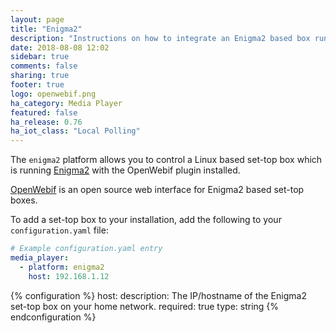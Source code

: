 ```yaml
---
layout: page
title: "Enigma2"
description: "Instructions on how to integrate an Enigma2 based box running OpenWebif into Home Assistant."
date: 2018-08-08 12:02
sidebar: true
comments: false
sharing: true
footer: true
logo: openwebif.png
ha_category: Media Player
featured: false
ha_release: 0.76
ha_iot_class: "Local Polling"
---
```


The `enigma2` platform allows you to control a Linux based set-top box which is running [Enigma2](https://github.com/oe-alliance/oe-alliance-enigma2) with the OpenWebif plugin installed.

[OpenWebif](https://github.com/E2OpenPlugins/e2openplugin-OpenWebif) is an open source web interface for Enigma2 based set-top boxes.

To add a set-top box to your installation, add the following to your `configuration.yaml` file:

```yaml
# Example configuration.yaml entry
media_player:
  - platform: enigma2
    host: 192.168.1.12
```

{% configuration %}
  host:
    description: The IP/hostname of the Enigma2 set-top box on your home network.
    required: true
    type: string
{% endconfiguration %}

